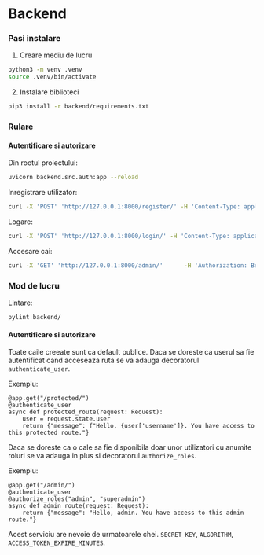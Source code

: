 
# Backend

### Pasi instalare

1. Creare mediu de lucru
```bash
python3 -m venv .venv
source .venv/bin/activate
```

2. Instalare biblioteci
```bash
pip3 install -r backend/requirements.txt
```

### Rulare

#### Autentificare si autorizare
Din rootul proiectului:
```bash
uvicorn backend.src.auth:app --reload
```

Inregistrare utilizator:
```bash
curl -X 'POST' 'http://127.0.0.1:8000/register/' -H 'Content-Type: application/json' -d '{"username": "test", "password": "test"}'
```

Logare:
```bash
curl -X 'POST' 'http://127.0.0.1:8000/login/' -H 'Content-Type: application/json' -d '{"username": "test", "password": "test"}'
```

Accesare cai:
```bash
curl -X 'GET' 'http://127.0.0.1:8000/admin/'      -H 'Authorization: Bearer <token>'
```

### Mod de lucru
Lintare:
```
pylint backend/
```

#### Autentificare si autorizare
Toate caile creeate sunt ca default publice. Daca se doreste ca userul sa fie autentificat cand acceseaza ruta se va adauga decoratorul `authenticate_user`.

Exemplu:
```python3
@app.get("/protected/")
@authenticate_user
async def protected_route(request: Request):
    user = request.state.user
    return {"message": f"Hello, {user['username']}. You have access to this protected route."}
```

Daca se doreste ca o cale sa fie disponibila doar unor utilizatori cu anumite roluri se va adauga in plus si decoratorul `authorize_roles`.

Exemplu:
```python3
@app.get("/admin/")
@authenticate_user
@authorize_roles("admin", "superadmin")
async def admin_route(request: Request):
    return {"message": "Hello, admin. You have access to this admin route."}
```

Acest serviciu are nevoie de urmatoarele chei. `SECRET_KEY`, `ALGORITHM`, `ACCESS_TOKEN_EXPIRE_MINUTES`.